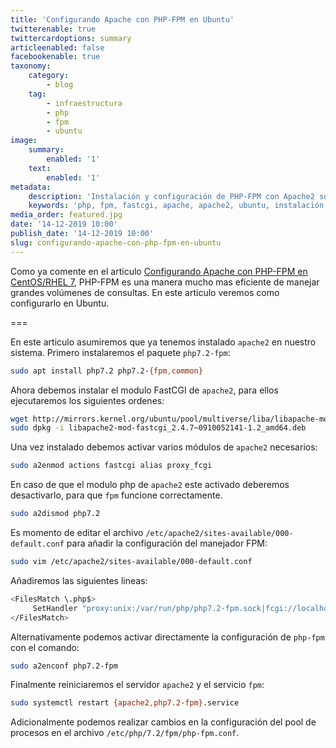 ```yaml
---
title: 'Configurando Apache con PHP-FPM en Ubuntu'
twitterenable: true
twittercardoptions: summary
articleenabled: false
facebookenable: true
taxonomy:
    category:
        - blog
    tag:
        - infraestructura
        - php
        - fpm
        - ubuntu
image:
    summary:
        enabled: '1'
    text:
        enabled: '1'
metadata:
    description: 'Instalación y configuración de PHP-FPM con Apache2 sobre Ubuntu.'
    keywords: 'php, fpm, fastcgi, apache, apache2, ubuntu, instalación y configuración'
media_order: featured.jpg
date: '14-12-2019 10:00'
publish_date: '14-12-2019 10:00'
slug: configurando-apache-con-php-fpm-en-ubuntu
---
```


Como ya comente en el articulo [Configurando Apache con PHP-FPM en CentOS/RHEL 7](/blog/configurando-apache-con-php-fpm-en-centos-rhel-7), PHP-FPM es una manera mucho mas eficiente de manejar grandes volúmenes de consultas. En este articulo veremos como configurarlo en Ubuntu.

===

En este articulo asumiremos que ya tenemos instalado `apache2` en nuestro sistema. Primero instalaremos el paquete `php7.2-fpm`:

```bash
sudo apt install php7.2 php7.2-{fpm,common}
```

Ahora debemos instalar el modulo FastCGI de `apache2`, para ellos ejecutaremos los siguientes ordenes:

```bash
wget http://mirrors.kernel.org/ubuntu/pool/multiverse/liba/libapache-mod-fastcgi/libapache2-mod-fastcgi_2.4.7\~0910052141-1.2_amd64.deb
sudo dpkg -i libapache2-mod-fastcgi_2.4.7~0910052141-1.2_amd64.deb
```

Una vez instalado debemos activar varios módulos de `apache2` necesarios:

```bash
sudo a2enmod actions fastcgi alias proxy_fcgi
```

En caso de que el modulo php de `apache2` este activado deberemos desactivarlo, para que `fpm` funcione correctamente.

```bash
sudo a2dismod php7.2
```

Es momento de editar el archivo `/etc/apache2/sites-available/000-default.conf` para añadir la configuración del manejador FPM:

```bash
sudo vim /etc/apache2/sites-available/000-default.conf
```

Añadiremos las siguientes lineas:

```bash
<FilesMatch \.php$>
     SetHandler "proxy:unix:/var/run/php/php7.2-fpm.sock|fcgi://localhost/"
</FilesMatch>
```

Alternativamente podemos activar directamente la configuración de `php-fpm` con el comando:

```bash
sudo a2enconf php7.2-fpm
```

Finalmente reiniciaremos el servidor `apache2` y el servicio `fpm`:

```bash
sudo systemctl restart {apache2,php7.2-fpm}.service
```

Adicionalmente podemos realizar cambios en la configuración del pool de procesos en el archivo `/etc/php/7.2/fpm/php-fpm.conf`.